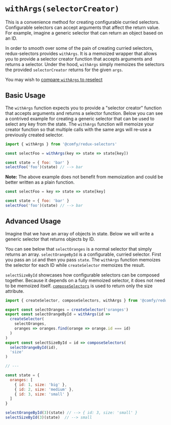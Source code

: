 # `withArgs(selectorCreator)`

This is a convenience method for creating configurable curried selectors. Configurable selectors can accept arguments that affect the return value. For example, imagine a generic selector that can return an object based on an ID.

In order to smooth over some of the pain of creating curried selectors, redux-selectors provides `withArgs`. It is a memoized wrapper that allows you to provide a selector creator function that accepts arguments and returns a selector. Under the hood, `withArgs` simply memoizes the selectors the provided `selectorCreator` returns for the given `args`.

You may wish to [compare `withArgs` to reselect](/docs/usage/comparing-with-reselect.md)

## Basic Usage

The `withArgs` function expects you to provide a "selector creator" function that accepts arguments and returns a selector function. Below you can see a contrived example for creating a generic selector that can be used to select any key from the state. The `withArgs` function will memoize your creator function so that multiple calls with the same args will re-use a previously created selector.

```js
import { withArgs } from '@comfy/redux-selectors'

const selectFoo = withArgs(key => state => state[key])

const state = { foo: 'bar' }
selectFoo('foo')(state) // --> bar
```

**Note:** The above example does not benefit from memoization and could be better written as a plain function.

```js
const selectFoo = key => state => state[key]

const state = { foo: 'bar' }
selectFoo('foo')(state) // --> bar
```

## Advanced Usage

Imagine that we have an array of objects in state. Below we will write a generic selector that returns objects by ID.

You can see below that `selectOranges` is a normal selector that simply returns an array. `selectOrangeById` is a configurable, curried selector. First you pass an `id` and then you pass `state`. The `withArgs` function memoizes the selector for each ID while `createSelector` memoizes the result.

`selectSizeById` showcases how configurable selectors can be composed together. Because it depends on a fully memoized selector, it does not need to be memoized itself. [`composeSelectors`](/docs/api/composeSelectors.md) is used to return only the size attribute.

```js
import { createSelector, composeSelectors, withArgs } from '@comfy/redux-selectors'

export const selectOranges = createSelector('oranges')
export const selectOrangeById = withArgs(id =>
  createSelector(
    selectOranges,
    oranges => oranges.find(orange => orange.id === id)
  )
)
export const selectSizeById = id => composeSelectors(
  selectOrangeById(id),
  'size'
)

// ---

const state = {
  oranges: [
    { id: 1, size: 'big' },
    { id: 2, size: 'medium' },
    { id: 3, size: 'small' }
  ]
}

selectOrangeById(3)(state) // --> { id: 3, size: 'small' }
selectSizeById(3)(state)  // --> small
```

